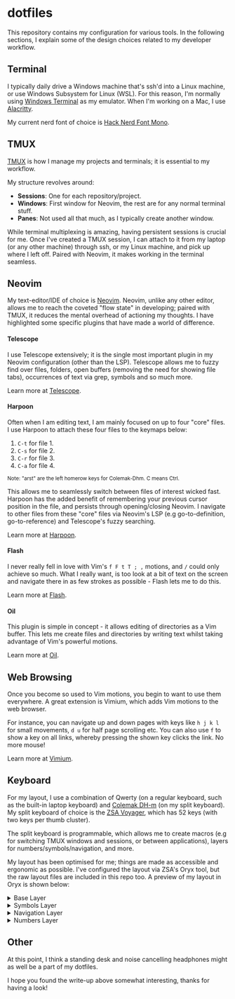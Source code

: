# dotfiles

This repository contains my configuration for various tools. In the following sections, I explain some of the design choices related to my developer workflow.


## Terminal

I typically daily drive a Windows machine that's ssh'd into a Linux machine, or use Windows Subsystem for Linux (WSL). For this reason, I'm normally using [Windows Terminal](https://apps.microsoft.com/detail/9n0dx20hk701?rtc=1&hl=en-nz&gl=NZ) as my emulator. When I'm working on a Mac, I use [Alacritty](https://github.com/alacritty/alacritty).

My current nerd font of choice is [Hack Nerd Font Mono](https://github.com/ryanoasis/nerd-fonts/tree/master/patched-fonts/Hack).


## TMUX

[TMUX](https://github.com/tmux/tmux/wiki) is how I manage my projects and terminals; it is essential to my workflow.

My structure revolves around:

- **Sessions**: One for each repository/project.
- **Windows**: First window for Neovim, the rest are for any normal terminal stuff.
- **Panes**: Not used all that much, as I typically create another window.

While terminal multiplexing is amazing, having persistent sessions is crucial for me. Once I've created a TMUX session, I can attach to it from my laptop (or any other machine) through ssh, or my Linux machine, and pick up where I left off. Paired with Neovim, it makes working in the terminal seamless.


## Neovim

My text-editor/IDE of choice is [Neovim](https://neovim.io/). Neovim, unlike any other editor, allows me to reach the coveted "flow state" in developing; paired with TMUX, it reduces the mental overhead of actioning my thoughts. I have highlighted some specific plugins that have made a world of difference.

#### Telescope

I use Telescope extensively; it is the single most important plugin in my Neovim configuration (other than the LSP). Telescope allows me to fuzzy find over files, folders, open buffers (removing the need for showing file tabs), occurrences of text via grep, symbols and so much more.

Learn more at [Telescope](https://github.com/nvim-telescope/telescope.nvim).

#### Harpoon 

Often when I am editing text, I am mainly focused on up to four "core" files. I use Harpoon to attach these four files to the keymaps below:

1. `C-t` for file 1.
2. `C-s` for file 2.
3. `C-r` for file 3.
4. `C-a` for file 4.

<sup>Note: "arst" are the left homerow keys for Colemak-Dhm. C means Ctrl.</sup>

This allows me to seamlessly switch between files of interest wicked fast. Harpoon has the added benefit of remembering your previous cursor position in the file, and persists through opening/closing Neovim. I navigate to other files from these "core" files via Neovim's LSP (e.g go-to-definition, go-to-reference) and Telescope's fuzzy searching.

Learn more at [Harpoon](https://github.com/ThePrimeagen/harpoon).

#### Flash

I never really fell in love with Vim's `f F t T ; ,` motions, and `/` could only achieve so much. What I really want, is too look at a bit of text on the screen and navigate there in as few strokes as possible - Flash lets me to do this.

Learn more at [Flash](https://github.com/folke/flash.nvim).

#### Oil

This plugin is simple in concept - it allows editing of directories as a Vim buffer. This lets me create files and directories by writing text whilst taking advantage of Vim's powerful motions.

Learn more at [Oil](https://github.com/stevearc/oil.nvim).


## Web Browsing

Once you become so used to Vim motions, you begin to want to use them everywhere. A great extension is Vimium, which adds Vim motions to the web browser.

For instance, you can navigate up and down pages with keys like `h j k l` for small movements, `d u` for half page scrolling etc. You can also use `f` to show a key on all links, whereby pressing the shown key clicks the link. No more mouse!

Learn more at [Vimium](https://github.com/philc/vimium).


## Keyboard

For my layout, I use a combination of Qwerty (on a regular keyboard, such as the built-in laptop keyboard) and [Colemak DH-m](https://colemakmods.github.io/mod-dh/) (on my split keyboard). My split keyboard of choice is the [ZSA Voyager](https://www.zsa.io/voyager), which has 52 keys (with two keys per thumb cluster).

The split keyboard is programmable, which allows me to create macros (e.g for switching TMUX windows and sessions, or between applications), layers for numbers/symbols/navigation, and more.

My layout has been optimised for me; things are made as accessible and ergonomic as possible. I've configured the layout via ZSA's Oryx tool, but the raw layout files are included in this repo too. A preview of my layout in Oryx is shown below:


<details>
  <summary>Base Layer</summary>
  <img src="https://gist.githubusercontent.com/nzkj/de74dc4e5c7498657477e3759ad1d185/raw/cc4c4448a93df24cadb5d2470ed484b827715703/BaseLayer.png">
</details>

<details>
  <summary>Symbols Layer</summary>
  <img src="https://gist.githubusercontent.com/nzkj/de74dc4e5c7498657477e3759ad1d185/raw/cc4c4448a93df24cadb5d2470ed484b827715703/SymbolsLayer.png">
</details>

<details>
  <summary>Navigation Layer</summary>
  <img src="https://gist.githubusercontent.com/nzkj/de74dc4e5c7498657477e3759ad1d185/raw/cc4c4448a93df24cadb5d2470ed484b827715703/NavigationLayer.png">
</details>

<details>
  <summary>Numbers Layer</summary>
  <img src="https://gist.githubusercontent.com/nzkj/de74dc4e5c7498657477e3759ad1d185/raw/cc4c4448a93df24cadb5d2470ed484b827715703/NumbersLayer.png">
</details>

## Other

At this point, I think a standing desk and noise cancelling headphones might as well be a part of my dotfiles.

I hope you found the write-up above somewhat interesting, thanks for having a look!
